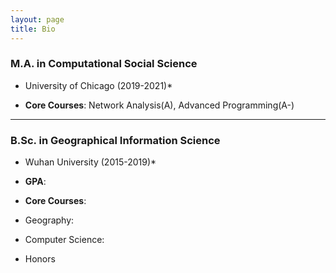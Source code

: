 ```yaml
---
layout: page
title: Bio
---
```


### M.A. in Computational Social Science
* University of Chicago (2019-2021)*

+ **Core Courses**: Network Analysis(A), Advanced Programming(A-)

---
### B.Sc. in Geographical Information Science
* Wuhan University (2015-2019)*

+ **GPA**:
+ **Core Courses**:
 + Geography: 
  
 + Computer Science:
  

- Honors




